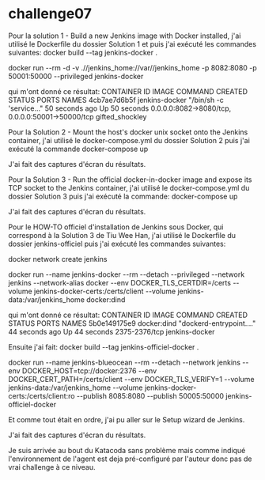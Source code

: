 # challenge07

Pour la solution 1 - Build a new Jenkins image with Docker installed, j'ai utilisé le Dockerfile du dossier Solution 1 et puis j'ai exécuté les commandes suivantes:
docker build --tag jenkins-docker .

docker run --rm -d -v .//jenkins_home://var//jenkins_home -p 8082:8080 -p 50001:50000 --privileged jenkins-docker

qui m'ont donné ce résultat:
CONTAINER ID   IMAGE            COMMAND                  CREATED          STATUS          PORTS                                              NAMES
4cb7ae7d6b5f   jenkins-docker   "/bin/sh -c 'service…"   50 seconds ago   Up 50 seconds   0.0.0.0:8082->8080/tcp, 0.0.0.0:50001->50000/tcp   gifted_shockley

Pour la Solution 2 - Mount the host's docker unix socket onto the Jenkins container, j'ai utilisé le docker-compose.yml du dossier Solution 2 puis j'ai exécuté la commande
docker-compose up

J'ai fait des captures d'écran du résultats.


Pour la Solution 3 - Run the official docker-in-docker image and expose its TCP socket to the Jenkins container, j'ai utilisé le docker-compose.yml du dossier Solution 3 puis j'ai exécuté la commande:
docker-compose up

J'ai fait des captures d'écran du résultats.

Pour le HOW-TO officiel d'installation de Jenkins sous Docker, qui correspond à la Solution 3 de Tiu Wee Han, j'ai utilisé le Dockerfile du dossier jenkins-officiel puis j'ai exécuté les commandes suivantes:

docker network create jenkins

docker run --name jenkins-docker --rm --detach --privileged --network jenkins --network-alias docker --env DOCKER_TLS_CERTDIR=/certs --volume jenkins-docker-certs:/certs/client 
--volume jenkins-data:/var/jenkins_home docker:dind

qui m'ont donné ce résultat:
CONTAINER ID   IMAGE         COMMAND                  CREATED          STATUS          PORTS           NAMES
5b0e149175e9   docker:dind   "dockerd-entrypoint.…"   44 seconds ago   Up 44 seconds   2375-2376/tcp   jenkins-docker

Ensuite j'ai fait:
docker build --tag jenkins-officiel-docker .

docker run --name jenkins-blueocean --rm --detach --network jenkins --env DOCKER_HOST=tcp://docker:2376 --env DOCKER_CERT_PATH=/certs/client --env DOCKER_TLS_VERIFY=1 --volume jenkins-data:/var/jenkins_home --volume jenkins-docker-certs:/certs/client:ro --publish 8085:8080 --publish 50005:50000 jenkins-officiel-docker

Et comme tout était en ordre, j'ai pu aller sur le Setup wizard de Jenkins.

J'ai fait des captures d'écran du résultats.

Je suis arrivée au bout du Katacoda sans problème mais comme indiqué l'environnement de l'agent est deja pré-configuré par l'auteur donc pas de vrai challenge  à ce niveau.

